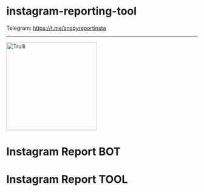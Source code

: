 # instagram-reporting-tool

Telegram: https://t.me/snspyreportinsta
<hr>
<img src="https://i.postimg.cc/Z0kWGWKm/sp2.jpg" alt="Trulli" width="239" height="232">

# Instagram Report BOT
# Instagram Report TOOL
